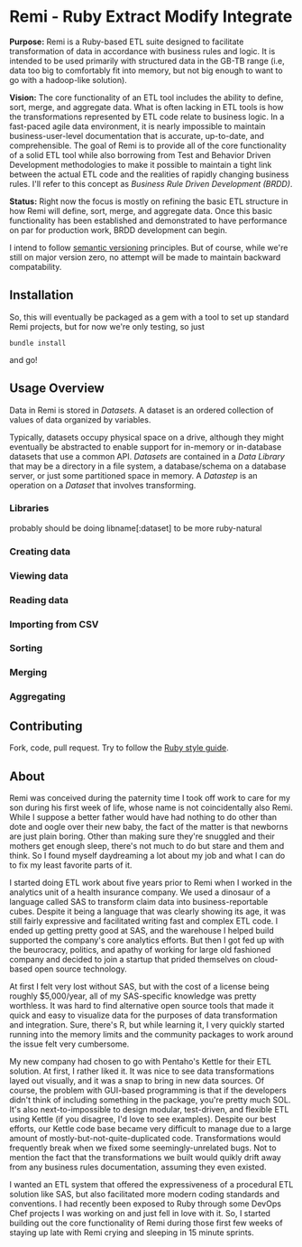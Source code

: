 # Remi - Ruby Extract Modify Integrate

**Purpose:** Remi is a Ruby-based ETL suite designed to facilitate
transformation of data in accordance with business rules and logic.
It is intended to be used primarily with structured data in the GB-TB
range (i.e, data too big to comfortably fit into memory, but not big
enough to want to go with a hadoop-like solution).

**Vision:** The core functionality of an ETL tool includes the ability
to define, sort, merge, and aggregate data.  What is often lacking in
ETL tools is how the transformations represented by ETL code relate to
business logic.  In a fast-paced agile data environment, it is nearly
impossible to maintain business-user-level documentation that is
accurate, up-to-date, and comprehensible.  The goal of Remi is to
provide all of the core functionality of a solid ETL tool while also
borrowing from Test and Behavior Driven Development methodologies to
make it possible to maintain a tight link between the actual ETL code
and the realities of rapidly changing business rules.  I'll refer to
this concept as *Business Rule Driven Development (BRDD)*.



**Status:** Right now the focus is mostly on refining the basic ETL
structure in how Remi will define, sort, merge, and aggregate data.
Once this basic functionality has been established and demonstrated to
have performance on par for production work, BRDD development can begin.

I intend to follow [semantic versioning](http://semver.org/)
principles.  But of course, while we're still on major version zero,
no attempt will be made to maintain backward compatability.


## Installation

So, this will eventually be packaged as a gem with a tool to set up
standard Remi projects, but for now we're only testing, so just

    bundle install

and go!

## Usage Overview

Data in Remi is stored in *Datasets*.  A dataset is an ordered
collection of values of data organized by variables.

Typically, datasets occupy
physical space on a drive, although they might eventually be
abstracted to enable support for in-memory or in-database datasets
that use a common API.  *Datasets* are contained in a *Data Library*
that may be a directory in a file system, a database/schema on a
database server, or just some partitioned space in memory.  A
*Datastep* is an operation on a *Dataset* that involves transforming.

### Libraries

probably should be doing libname[:dataset] to be more ruby-natural

### Creating data

### Viewing data

### Reading data

### Importing from CSV

### Sorting

### Merging

### Aggregating

## Contributing

Fork, code, pull request.  Try to follow the
[Ruby style guide](https://github.com/styleguide/ruby).

## About

Remi was conceived during the paternity time I took off work to care
for my son during his first week of life, whose name is not
coincidentally also Remi.  While I suppose a better father would have
had nothing to do other than dote and oogle over their new baby, the
fact of the matter is that newborns are just plain boring.  Other than
making sure they're snuggled and their mothers get enough sleep,
there's not much to do but stare and them and think.  So I found
myself daydreaming a lot about my job and what I can do to fix my
least favorite parts of it.

I started doing ETL work about five years prior to Remi when I worked
in the analytics unit of a health insurance company.  We used a
dinosaur of a language called SAS to transform claim data into
business-reportable cubes.  Despite it being a language that was
clearly showing its age, it was still fairly expressive and
facilitated writing fast and complex ETL code.  I ended up getting
pretty good at SAS, and the warehouse I helped build supported the
company's core analytics efforts.  But then I got fed up with the
beurocracy, politics, and apathy of working for large old fashioned
company and decided to join a startup that prided themselves on
cloud-based open source technology.

At first I felt very lost without SAS, but with the cost of a license
being roughly $5,000/year, all of my SAS-specific knowledge was pretty
worthless.  It was hard to find alternative open source tools that
made it quick and easy to visualize data for the purposes of data
transformation and integration.  Sure, there's R, but while learning
it, I very quickly started running into the memory limits and the
community packages to work around the issue felt very cumbersome.

My new company had chosen to go with Pentaho's Kettle for their ETL
solution.  At first, I rather liked it.  It was nice to see data
transformations layed out visually, and it was a snap to bring in new
data sources.  Of course, the problem with GUI-based programming is
that if the developers didn't think of including something in the
package, you're pretty much SOL.  It's also next-to-impossible to
design modular, test-driven, and flexible ETL using Kettle (if you
disagree, I'd love to see examples).  Despite our best efforts, our
Kettle code base became very difficult to manage due to a large amount
of mostly-but-not-quite-duplicated code.  Transformations would
frequently break when we fixed some seemingly-unrelated bugs.  Not to
mention the fact that the transformations we built would quikly drift
away from any business rules documentation, assuming they even
existed.

I wanted an ETL system that offered the expressiveness of a procedural
ETL solution like SAS, but also facilitated more modern coding
standards and conventions.  I had recently been exposed to Ruby
through some DevOps Chef projects I was working on and just fell in
love with it.  So, I started building out the core functionality of
Remi during those first few weeks of staying up late with Remi crying
and sleeping in 15 minute sprints.
